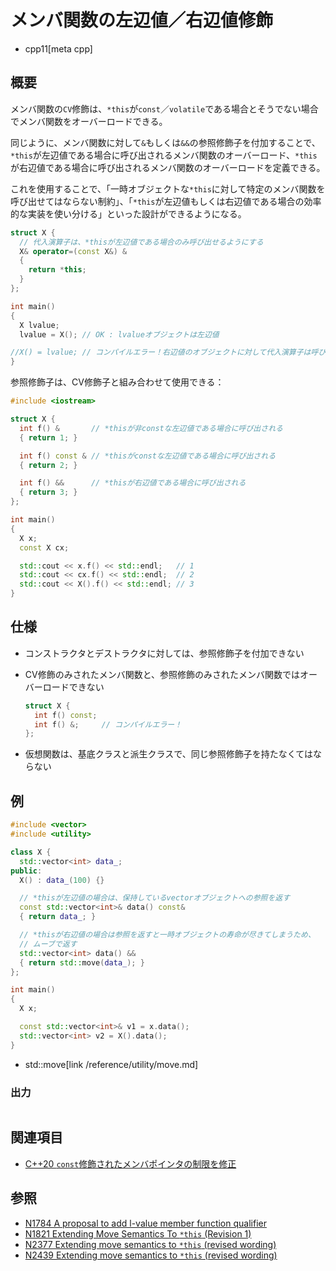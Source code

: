 # メンバ関数の左辺値／右辺値修飾
* cpp11[meta cpp]

## 概要
メンバ関数の`CV`修飾は、`*this`が`const`／`volatile`である場合とそうでない場合でメンバ関数をオーバーロードできる。

同じように、メンバ関数に対して`&`もしくは`&&`の参照修飾子を付加することで、`*this`が左辺値である場合に呼び出されるメンバ関数のオーバーロード、`*this`が右辺値である場合に呼び出されるメンバ関数のオーバーロードを定義できる。

これを使用することで、「一時オブジェクトな`*this`に対して特定のメンバ関数を呼び出せてはならない制約」、「`*this`が左辺値もしくは右辺値である場合の効率的な実装を使い分ける」といった設計ができるようになる。

```cpp
struct X {
  // 代入演算子は、*thisが左辺値である場合のみ呼び出せるようにする
  X& operator=(const X&) &
  {
    return *this;
  }
};

int main()
{
  X lvalue;
  lvalue = X(); // OK : lvalueオブジェクトは左辺値

//X() = lvalue; // コンパイルエラー！右辺値のオブジェクトに対して代入演算子は呼び出せない
}
```

参照修飾子は、CV修飾子と組み合わせて使用できる：

```cpp example
#include <iostream>

struct X {
  int f() &       // *thisが非constな左辺値である場合に呼び出される
  { return 1; }

  int f() const & // *thisがconstな左辺値である場合に呼び出される
  { return 2; }

  int f() &&      // *thisが右辺値である場合に呼び出される
  { return 3; }
};

int main()
{
  X x;
  const X cx;

  std::cout << x.f() << std::endl;   // 1
  std::cout << cx.f() << std::endl;  // 2
  std::cout << X().f() << std::endl; // 3
}
```


## 仕様
- コンストラクタとデストラクタに対しては、参照修飾子を付加できない
- CV修飾のみされたメンバ関数と、参照修飾のみされたメンバ関数ではオーバーロードできない

    ```cpp
    struct X {
      int f() const;
      int f() &;     // コンパイルエラー！
    };
    ```

- 仮想関数は、基底クラスと派生クラスで、同じ参照修飾子を持たなくてはならない


## 例
```cpp example
#include <vector>
#include <utility>

class X {
  std::vector<int> data_;
public:
  X() : data_(100) {}

  // *thisが左辺値の場合は、保持しているvectorオブジェクトへの参照を返す
  const std::vector<int>& data() const&
  { return data_; }

  // *thisが右辺値の場合は参照を返すと一時オブジェクトの寿命が尽きてしまうため、
  // ムーブで返す
  std::vector<int> data() &&
  { return std::move(data_); }
};

int main()
{
  X x;

  const std::vector<int>& v1 = x.data();
  std::vector<int> v2 = X().data();
}
```
* std::move[link /reference/utility/move.md]

### 出力
```
```


## 関連項目
- [C++20 `const`修飾されたメンバポインタの制限を修正](/lang/cpp20/fixing_const_qualified_pointers_to_members.md)


## 参照
- [N1784 A proposal to add l-value member function qualifier](http://www.open-std.org/jtc1/sc22/wg21/docs/papers/2005/n1784.htm)
- [N1821 Extending Move Semantics To `*this` (Revision 1)](http://www.open-std.org/jtc1/sc22/wg21/docs/papers/2005/n1821.htm)
- [N2377 Extending move semantics to `*this` (revised wording)](http://www.open-std.org/jtc1/sc22/wg21/docs/papers/2007/n2377.htm)
- [N2439 Extending move semantics to `*this` (revised wording)](http://www.open-std.org/jtc1/sc22/wg21/docs/papers/2007/n2439.htm)

